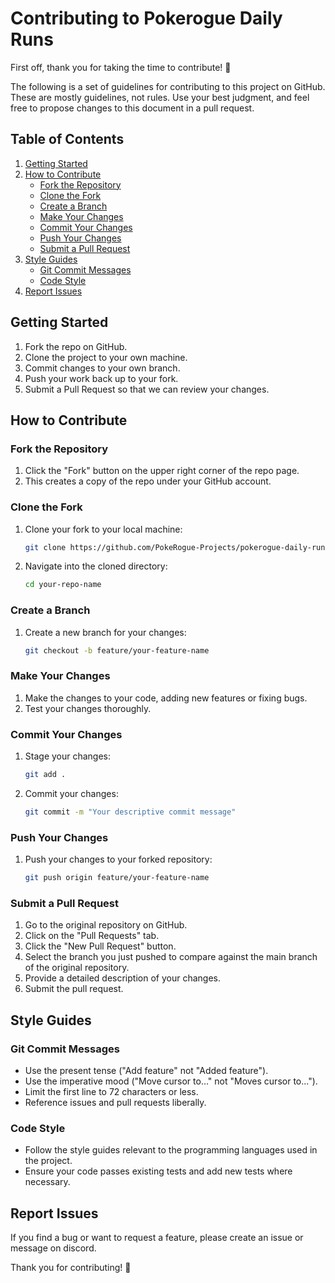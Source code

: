 
# Contributing to Pokerogue Daily Runs

First off, thank you for taking the time to contribute! 🎉

The following is a set of guidelines for contributing to this project on GitHub. These are mostly guidelines, not rules. Use your best judgment, and feel free to propose changes to this document in a pull request.

## Table of Contents

1. [Getting Started](#getting-started)
2. [How to Contribute](#how-to-contribute)
    - [Fork the Repository](#fork-the-repository)
    - [Clone the Fork](#clone-the-fork)
    - [Create a Branch](#create-a-branch)
    - [Make Your Changes](#make-your-changes)
    - [Commit Your Changes](#commit-your-changes)
    - [Push Your Changes](#push-your-changes)
    - [Submit a Pull Request](#submit-a-pull-request)
4. [Style Guides](#style-guides)
    - [Git Commit Messages](#git-commit-messages)
    - [Code Style](#code-style)
5. [Report Issues](#report-issues)

## Getting Started

1. Fork the repo on GitHub.
2. Clone the project to your own machine.
3. Commit changes to your own branch.
4. Push your work back up to your fork.
5. Submit a Pull Request so that we can review your changes.

## How to Contribute

### Fork the Repository

1. Click the "Fork" button on the upper right corner of the repo page.
2. This creates a copy of the repo under your GitHub account.

### Clone the Fork

1. Clone your fork to your local machine:

   ```bash
   git clone https://github.com/PokeRogue-Projects/pokerogue-daily-runs.git
   ```

2. Navigate into the cloned directory:

   ```bash
   cd your-repo-name
   ```

### Create a Branch

1. Create a new branch for your changes:

   ```bash
   git checkout -b feature/your-feature-name
   ```

### Make Your Changes

1. Make the changes to your code, adding new features or fixing bugs.
2. Test your changes thoroughly.

### Commit Your Changes

1. Stage your changes:

   ```bash
   git add .
   ```

2. Commit your changes:

   ```bash
   git commit -m "Your descriptive commit message"
   ```

### Push Your Changes

1. Push your changes to your forked repository:

   ```bash
   git push origin feature/your-feature-name
   ```

### Submit a Pull Request

1. Go to the original repository on GitHub.
2. Click on the "Pull Requests" tab.
3. Click the "New Pull Request" button.
4. Select the branch you just pushed to compare against the main branch of the original repository.
5. Provide a detailed description of your changes.
6. Submit the pull request.

## Style Guides

### Git Commit Messages

- Use the present tense ("Add feature" not "Added feature").
- Use the imperative mood ("Move cursor to..." not "Moves cursor to...").
- Limit the first line to 72 characters or less.
- Reference issues and pull requests liberally.

### Code Style

- Follow the style guides relevant to the programming languages used in the project.
- Ensure your code passes existing tests and add new tests where necessary.

## Report Issues

If you find a bug or want to request a feature, please create an issue or message on discord.

Thank you for contributing! 🚀
